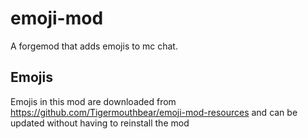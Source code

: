 # emoji-mod
A forgemod that adds emojis to mc chat.

## Emojis
Emojis in this mod are downloaded from https://github.com/Tigermouthbear/emoji-mod-resources and can be updated without having to reinstall the mod
